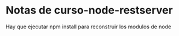 # Notas de  curso-node-restserver

Hay que ejecutar npm install para reconstruir los modulos de node

